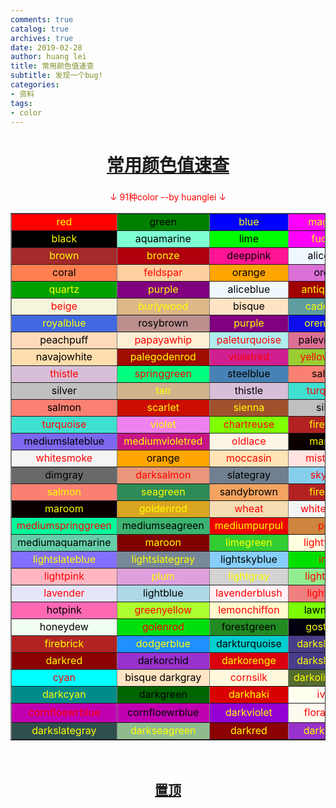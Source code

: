 ```yaml
---
comments: true
catalog: true
archives: true
date: 2019-02-28
author: huang lei
title: 常用颜色值速查
subtitle: 发现一个bug!
categories:
- 资料
tags:
- color
---
```




<H1><a href="#1__91" rel="nofollow" target="_self"><center>常用颜色值速查</center></a></H1>

<h3><a name="t7"></a><a id="1__2" target="_blank"></a></h3>

<a name="t7"></a><a id="1__91" target="_blank"><center><font color="#FF0000">↓ 91种color --by huanglei ↓</font></center></a>

<!-- more -->

<div class="table-box"><table border="1" cellpadding="3" width="361" align="center">
    <tbody><tr>
      <td align="center" cellspacing="6" bgcolor="red" width="50" class="lu">
        <div align="center"><font color="#FFFF00">red</font></div>
      </td>
      <td align="center" cellspacing="6" bgcolor="green" width="50" class="lu">
        <div align="center"><font color="#000000">green</font></div>
      </td>
      <td align="center" cellspacing="6" bgcolor="blue" width="50" class="lu">
        <div align="center"><font color="#FFFF00">blue</font></div>
      </td>
      <td align="center" cellspacing="6" bgcolor="magenta" width="50" class="lu">
        <div align="center"><font color="#FFFF00">magenta</font></div>
      </td>
      <td align="center" cellspacing="6" bgcolor="yellow" width="50" class="lu">
        <div align="center"><font color="#000000">yellow</font></div>
      </td>
      <td align="center" cellspacing="6" bgcolor="chocolate" width="50" class="lu">
        <div align="center"><font color="#000000">chocolate</font></div>
      </td>
    </tr>
    <tr>
      <td align="center" cellspacing="6" bgcolor="black" width="50" class="lu">
        <div align="center"><font color="#FFFF00">black</font></div>
      </td>
      <td align="center" cellspacing="6" bgcolor="aquamarine" width="50" class="lu">
        <div align="center"><font color="#000000">aquamarine</font></div>
      </td>
      <td align="center" cellspacing="6" bgcolor="lime" width="50" class="lu">
        <div align="center"><font color="#000000">lime</font></div>
      </td>
      <td align="center" cellspacing="6" bgcolor="fuchsia" width="50" class="lu">
        <div align="center"><font color="#FFFF00">fuchsia</font></div>
      </td>
      <td align="center" cellspacing="6" bgcolor="brass" width="50" class="lu">
        <div align="center"><font color="#FFFF00">brass</font></div>
      </td>
      <td align="center" cellspacing="6" bgcolor="azure" width="50" class="lu">
        <div align="center"><font color="#FF0000">azure</font></div>
      </td>
    </tr>
    <tr>
      <td align="center" cellspacing="6" bgcolor="brown" width="50" class="lu">
        <div align="center"><font color="#FFFF00">brown</font></div>
      </td>
      <td align="center" cellspacing="6" bgcolor="bronze" width="50" class="lu">
        <div align="center"><font color="#FFFF00">bronze</font></div>
      </td>
      <td align="center" cellspacing="6" bgcolor="deeppink" width="50" class="lu">
        <div align="center"><font color="#000000">deeppink</font></div>
      </td>
      <td align="center" cellspacing="6" bgcolor="aliceblue" width="50" class="lu">
        <div align="center"><font color="#000000">aliceblue</font></div>
      </td>
      <td align="center" cellspacing="6" bgcolor="gray" width="50" class="lu">
        <div align="center"><font color="#FFFF00">gray</font></div>
      </td>
      <td align="center" cellspacing="6" bgcolor="copper" width="50" class="lu">
        <div align="center"><font color="#FFFF00">copper</font></div>
      </td>
    </tr>
    <tr>
      <td align="center" cellspacing="6" bgcolor="coral" width="50" class="lu">
        <div align="center"><font color="#000000">coral</font></div>
      </td>
      <td align="center" cellspacing="6" bgcolor="feldspar" width="50" class="lu">
        <div align="center"><font color="#FF0000">feldspar</font></div>
      </td>
      <td align="center" cellspacing="6" bgcolor="orange" width="50" class="lu">
        <div align="center"><font color="#000000">orange</font></div>
      </td>
      <td align="center" cellspacing="6" bgcolor="orchid" width="50" class="lu">
        <div align="center"><font color="#000000">orchid</font></div>
      </td>
      <td align="center" cellspacing="6" bgcolor="pink" width="50" class="lu">
        <div align="center"><font color="#FF0000">pink</font></div>
      </td>
      <td align="center" cellspacing="6" bgcolor="plum" width="50" class="lu">
        <div align="center"><font color="#000000">plum</font></div>
      </td>
    </tr>
    <tr>
      <td align="center" cellspacing="6" bgcolor="quartz" width="50" class="lu">
        <div align="center"><font color="#FFFF00">quartz</font></div>
      </td>
      <td align="center" cellspacing="6" bgcolor="purple" width="50" class="lu">
        <div align="center"><font color="#FFFF00">purple</font></div>
      </td>
      <td align="center" cellspacing="6" bgcolor="aliceblue" width="50" class="lu">
        <div align="center"><font color="#000000">aliceblue</font></div>
      </td>
      <td align="center" cellspacing="6" bgcolor="antiquewith" width="50" class="lu">
        <div align="center"><font color="#FFFF00">antiquewith</font></div>
      </td>
      <td align="center" cellspacing="6" bgcolor="blanchedalmond" width="50" class="lu">
        <div align="center"><font color="#FF0000">blanchedalmond</font></div>
      </td>
      <td align="center" cellspacing="6" bgcolor="blueviolet" width="50" class="lu">
        <div align="center"><font color="#000000">blueviolet</font></div>
      </td>
    </tr>
    <tr>
      <td align="center" cellspacing="6" bgcolor="beige" width="50" class="lu">
        <div align="center"><font color="#FF0000">beige</font></div>
      </td>
      <td align="center" cellspacing="6" bgcolor="burlywood" width="50" class="lu">
        <div align="center"><font color="#FFFF00">burlywood</font></div>
      </td>
      <td align="center" cellspacing="6" bgcolor="bisque" width="50" class="lu">
        <div align="center"><font color="#000000">bisque</font></div>
      </td>
      <td align="center" cellspacing="6" bgcolor="cadetblue" width="50" class="lu">
        <div align="center"><font color="#FFFF00">cadetblue</font></div>
      </td>
      <td align="center" cellspacing="6" bgcolor="pink" width="50" class="lu">
        <div align="center"><font color="#000000">pink</font></div>
      </td>
      <td align="center" cellspacing="6" bgcolor="saddlebrown" width="50" class="lu">
        <div align="center"><font color="#FFFF00">saddlebrown</font></div>
      </td>
    </tr>
    <tr>
      <td align="center" cellspacing="6" bgcolor="royalblue" width="50" class="lu">
        <div align="center"><font color="#FFFF00">royalblue</font></div>
      </td>
      <td align="center" cellspacing="6" bgcolor="rosybrown" width="50" class="lu">
        <div align="center"><font color="#000000">rosybrown</font></div>
      </td>
      <td align="center" cellspacing="6" bgcolor="purple" width="50" class="lu">
        <div align="center"><font color="#FFFF00">purple</font></div>
      </td>
      <td align="center" cellspacing="6" bgcolor="orengered" width="50" class="lu">
        <div align="center"><font color="#FFFF00">orengered</font></div>
      </td>
      <td align="center" cellspacing="6" bgcolor="olivedrab" width="50" class="lu">
        <div align="center"><font color="#000000">olivedrab</font></div>
      </td>
      <td align="center" cellspacing="6" bgcolor="powderblue" width="50" class="lu">
        <div align="center"><font color="#FF0000">powderblue</font></div>
      </td>
    </tr>
    <tr>
      <td align="center" cellspacing="6" bgcolor="peachpuff" width="50" class="lu">
        <div align="center"><font color="#000000">peachpuff</font></div>
      </td>
      <td align="center" cellspacing="6" bgcolor="papayawhip" width="50" class="lu">
        <div align="center"><font color="#FF0000">papayawhip</font></div>
      </td>
      <td align="center" cellspacing="6" bgcolor="paleturquoise" width="50" class="lu">
        <div align="center"><font color="#FF0000">paleturquoise</font></div>
      </td>
      <td align="center" cellspacing="6" bgcolor="palevioletred" width="50" class="lu">
        <div align="center"><font color="#000000">palevioletred</font></div>
      </td>
      <td align="center" cellspacing="6" bgcolor="palegreen" width="50" class="lu">
        <div align="center"><font color="#FF0000">palegreen</font></div>
      </td>
      <td align="center" cellspacing="6" bgcolor="navyblue" width="50" class="lu">
        <div align="center"><font color="#FFFF00">navyblue</font></div>
      </td>
    </tr>
    <tr>
      <td align="center" cellspacing="6" bgcolor="navajowhite" width="50" class="lu">
        <div align="center"><font color="#000000">navajowhite</font></div>
      </td>
      <td align="center" cellspacing="6" bgcolor="palegodenrod" width="50" class="lu">
        <div align="center"><font color="#FFFF00">palegodenrod</font></div>
      </td>
      <td align="center" cellspacing="6" bgcolor="violetred" width="50" class="lu">
        <div align="center"><font color="#FF0000">violetred</font></div>
      </td>
      <td align="center" cellspacing="6" bgcolor="yellowgreen" width="50" class="lu">
        <div align="center"><font color="#FF0000">yellowgreen</font></div>
      </td>
      <td align="center" cellspacing="6" bgcolor="tomato" width="50" class="lu">
        <div align="center"><font color="#FFFF00">tomato</font></div>
      </td>
      <td align="center" cellspacing="6" bgcolor="turquoise" width="50" class="lu">
        <div align="center"><font color="#FF0000">turquoise</font></div>
      </td>
    </tr>
    <tr>
      <td align="center" cellspacing="6" bgcolor="thistle" width="50" class="lu">
        <div align="center"><font color="#FF0000">thistle</font></div>
      </td>
      <td align="center" cellspacing="6" bgcolor="springgreen" width="50" class="lu">
        <div align="center"><font color="#FF0000">springgreen</font></div>
      </td>
      <td align="center" cellspacing="6" bgcolor="steelblue" width="50" class="lu">
        <div align="center"><font color="#000000">steelblue</font></div>
      </td>
      <td align="center" cellspacing="6" bgcolor="salmon" width="50" class="lu">
        <div align="center"><font color="#000000">salmon</font></div>
      </td>
      <td align="center" cellspacing="6" bgcolor="scarlet" width="50" class="lu">
        <div align="center"><font color="#FFFF00">scarlet</font></div>
      </td>
      <td align="center" cellspacing="6" bgcolor="sienna" width="50" class="lu">
        <div align="center"><font color="#FFFF00">sienna</font></div>
      </td>
    </tr>
    <tr>
      <td align="center" cellspacing="6" bgcolor="silver" width="50" class="lu">
        <div align="center"><font color="#000000">silver</font></div>
      </td>
      <td align="center" cellspacing="6" bgcolor="tan" width="50" class="lu">
        <div align="center"><font color="#FFFF00">tan</font></div>
      </td>
      <td align="center" cellspacing="6" bgcolor="thistle" width="50" class="lu">
        <div align="center"><font color="#000000">thistle</font></div>
      </td>
      <td align="center" cellspacing="6" bgcolor="turquoise" width="50" class="lu">
        <div align="center"><font color="#FF0000">turquoise</font></div>
      </td>
      <td align="center" cellspacing="6" bgcolor="violet" width="50" class="lu">
        <div align="center"><font color="#FFFF00">violet</font></div>
      </td>
      <td align="center" cellspacing="6" bgcolor="snow" width="50" class="lu">
        <div align="center"><font color="#FF0000">snow</font></div>
      </td>
    </tr>
    <tr>
      <td align="center" cellspacing="6" bgcolor="salmon" width="50" class="lu">
        <div align="center"><font color="#000000">salmon</font></div>
      </td>
      <td align="center" cellspacing="6" bgcolor="scarlet" width="50" class="lu">
        <div align="center"><font color="#FFFF00">scarlet</font></div>
      </td>
      <td align="center" cellspacing="6" bgcolor="sienna" width="50" class="lu">
        <div align="center"><font color="#FFFF00">sienna</font></div>
      </td>
      <td align="center" cellspacing="6" bgcolor="silver" width="50" class="lu">
        <div align="center"><font color="#000000">silver</font></div>
      </td>
      <td align="center" cellspacing="6" bgcolor="tan" width="50" class="lu">
        <div align="center"><font color="#FFFF00">tan</font></div>
      </td>
      <td align="center" cellspacing="6" bgcolor="thistle" width="50" class="lu">
        <div align="center"><font color="#000000">thistle</font></div>
      </td>
    </tr>
    <tr>
      <td align="center" cellspacing="6" bgcolor="turquoise" width="50" class="lu">
        <div align="center"><font color="#FF0000">turquoise</font></div>
      </td>
      <td align="center" cellspacing="6" bgcolor="violet" width="50" class="lu">
        <div align="center"><font color="#FFFF00">violet</font></div>
      </td>
      <td align="center" cellspacing="6" bgcolor="chartreuse" width="50" class="lu">
        <div align="center"><font color="#FF0000">chartreuse</font></div>
      </td>
      <td align="center" cellspacing="6" bgcolor="firebrick" width="50" class="lu">
        <div align="center"><font color="#FFFF00">firebrick</font></div>
      </td>
      <td align="center" cellspacing="6" bgcolor="gold" width="50" class="lu">
        <div align="center"><font color="#000000">gold</font></div>
      </td>
      <td align="center" cellspacing="6" bgcolor="khaki" width="50" class="lu">
        <div align="center"><font color="#FF0000">khaki</font></div>
      </td>
    </tr>
    <tr>
      <td align="center" cellspacing="6" bgcolor="mediumslateblue" width="50" class="lu">
        <div align="center"><font color="#000000">mediumslateblue</font></div>
      </td>
      <td align="center" cellspacing="6" bgcolor="mediumvioletred" width="50" class="lu">
        <div align="center"><font color="#FFFF00">mediumvioletred</font></div>
      </td>
      <td align="center" cellspacing="6" bgcolor="oldlace" width="50" class="lu">
        <div align="center"><font color="#FF0000">oldlace</font></div>
      </td>
      <td align="center" cellspacing="6" bgcolor="maroom" width="50" class="lu">
        <div align="center"><font color="#FFFF00">maroom</font></div>
      </td>
      <td align="center" cellspacing="6" bgcolor="goldenrod" width="50" class="lu">
        <div align="center"><font color="#FFFF00">goldenrod</font></div>
      </td>
      <td align="center" cellspacing="6" bgcolor="wheat" width="50" class="lu">
        <div align="center"><font color="#FF0000">wheat</font></div>
      </td>
    </tr>
    <tr>
      <td align="center" cellspacing="6" bgcolor="whitesmoke" width="50" class="lu">
        <div align="center"><font color="#FF0000">whitesmoke</font></div>
      </td>
      <td align="center" cellspacing="6" bgcolor="orange" width="50" class="lu">
        <div align="center"><font color="#000000">orange</font></div>
      </td>
      <td align="center" cellspacing="6" bgcolor="moccasin" width="50" class="lu">
        <div align="center"><font color="#FF0000">moccasin</font></div>
      </td>
      <td align="center" cellspacing="6" bgcolor="mistyrose" width="50" class="lu">
        <div align="center"><font color="#FF0000">mistyrose</font></div>
      </td>
      <td align="center" cellspacing="6" bgcolor="mintcream" width="50" class="lu">
        <div align="center"><font color="#000000">mintcream</font></div>
      </td>
      <td align="center" cellspacing="6" bgcolor="midnightblue" width="50" class="lu">
        <div align="center"><font color="#FFFFFF">midnightblue</font></div>
      </td>
    </tr>
    <tr>
      <td align="center" cellspacing="6" bgcolor="dimgray" width="50" class="lu">
        <div align="center"><font color="#000000">dimgray</font></div>
      </td>
      <td align="center" cellspacing="6" bgcolor="darksalmon" width="50" class="lu">
        <div align="center"><font color="#FF0000">darksalmon</font></div>
      </td>
      <td align="center" cellspacing="6" bgcolor="slategray" width="50" class="lu">
        <div align="center"><font color="#000000">slategray</font></div>
      </td>
      <td align="center" cellspacing="6" bgcolor="skyblue" width="50" class="lu">
        <div align="center"><font color="#FF0000">skyblue</font></div>
      </td>
      <td align="center" cellspacing="6" bgcolor="sienna" width="50" class="lu">
        <div align="center"><font color="#FFFF00">sienna</font></div>
      </td>
      <td align="center" cellspacing="6" bgcolor="seashell" width="50" class="lu">
        <div align="center"><font color="#000000">seashell</font></div>
      </td>
    </tr>
    <tr>
      <td align="center" cellspacing="6" bgcolor="salmon" width="50" class="lu">
        <div align="center"><font color="#FFFF00">salmon</font></div>
      </td>
      <td align="center" cellspacing="6" bgcolor="seagreen" width="50" class="lu">
        <div align="center"><font color="#FFFF00">seagreen</font></div>
      </td>
      <td align="center" cellspacing="6" bgcolor="sandybrown" width="50" class="lu">
        <div align="center"><font color="#000000">sandybrown</font></div>
      </td>
      <td align="center" cellspacing="6" bgcolor="firebrick" width="50" class="lu">
        <div align="center"><font color="#FFFF00">firebrick</font></div>
      </td>
      <td align="center" cellspacing="6" bgcolor="gold" width="50" class="lu">
        <div align="center"><font color="#000000">gold</font></div>
      </td>
      <td align="center" cellspacing="6" bgcolor="khaki" width="50" class="lu">
        <div align="center"><font color="#FF0000">khaki</font></div>
      </td>
    </tr>
    <tr>
      <td align="center" cellspacing="6" bgcolor="maroom" width="50" class="lu">
        <div align="center"><font color="#FFFF00">maroom</font></div>
      </td>
      <td align="center" cellspacing="6" bgcolor="goldenrod" width="50" class="lu">
        <div align="center"><font color="#FFFF00">goldenrod</font></div>
      </td>
      <td align="center" cellspacing="6" bgcolor="wheat" width="50" class="lu">
        <div align="center"><font color="#FF0000">wheat</font></div>
      </td>
      <td align="center" cellspacing="6" bgcolor="whitesmoke" width="50" class="lu">
        <div align="center"><font color="#FF0000">whitesmoke</font></div>
      </td>
      <td align="center" cellspacing="6" bgcolor="mediumturquoise" width="50" class="lu">
        <div align="center"><font color="#000000">mediumturquoise</font></div>
      </td>
      <td align="center" cellspacing="6" bgcolor="navy" width="50" class="lu">
        <div align="center"><font color="#FFFF00">navy</font></div>
      </td>
    </tr>
    <tr>
      <td align="center" cellspacing="6" bgcolor="mediumspringgreen" width="50" class="lu">
        <div align="center"><font color="#FF0000">mediumspringgreen</font></div>
      </td>
      <td align="center" cellspacing="6" bgcolor="mediumseagreen" width="50" class="lu">
        <div align="center"><font color="#000000">mediumseagreen</font></div>
      </td>
      <td align="center" cellspacing="6" bgcolor="mediumpurpul" width="50" class="lu">
        <div align="center"><font color="#FFFF00">mediumpurpul</font></div>
      </td>
      <td align="center" cellspacing="6" bgcolor="peru" width="50" class="lu">
        <div align="center"><font color="#FF0000">peru</font></div>
      </td>
      <td align="center" cellspacing="6" bgcolor="mediumorchid" width="50" class="lu">
        <div align="center"><font color="#000000">mediumorchid</font></div>
      </td>
      <td align="center" cellspacing="6" bgcolor="mediumblue" width="50" class="lu">
        <div align="center"><font color="#FFFF00">mediumblue</font></div>
      </td>
    </tr>
    <tr>
      <td align="center" cellspacing="6" bgcolor="mediumaquamarine" width="50" class="lu">
        <div align="center"><font color="#000000">mediumaquamarine</font></div>
      </td>
      <td align="center" cellspacing="6" bgcolor="maroon" width="50" class="lu">
        <div align="center"><font color="#FFFF00">maroon</font></div>
      </td>
      <td align="center" cellspacing="6" bgcolor="limegreen" width="50" class="lu">
        <div align="center"><font color="#FFFF00">limegreen</font></div>
      </td>
      <td align="center" cellspacing="6" bgcolor="lightyellow" width="50" class="lu">
        <div align="center"><font color="#FF0000">lightyellow</font></div>
      </td>
      <td align="center" cellspacing="6" bgcolor="lightsteelblue" width="50" class="lu">
        <div align="center"><font color="#FFFF00">lightsteelblue</font></div>
      </td>
      <td align="center" cellspacing="6" bgcolor="magenta" width="50" class="lu">
        <div align="center"><font color="#FFFF00">magenta</font></div>
      </td>
    </tr>
    <tr>
      <td align="center" cellspacing="6" bgcolor="lightslateblue" width="50" class="lu">
        <div align="center"><font color="#FFFF00">lightslateblue</font></div>
      </td>
      <td align="center" cellspacing="6" bgcolor="lightslategray" width="50" class="lu">
        <div align="center"><font color="#FFFF00">lightslategray</font></div>
      </td>
      <td align="center" cellspacing="6" bgcolor="lightskyblue" width="50" class="lu">
        <div align="center"><font color="#000000">lightskyblue</font></div>
      </td>
      <td align="center" cellspacing="6" bgcolor="inen" width="50" class="lu">
        <div align="center"><font color="#FF0000">inen</font></div>
      </td>
      <td align="center" cellspacing="6" bgcolor="lightseagreen" width="50" class="lu">
        <div align="center"><font color="#FFFF00">lightseagreen</font></div>
      </td>
      <td align="center" cellspacing="6" bgcolor="lightsalmon" width="50" class="lu">
        <div align="center"><font color="#FFFF00">lightsalmon</font></div>
      </td>
    </tr>
    <tr>
      <td align="center" cellspacing="6" bgcolor="lightpink" width="50" class="lu">
        <div align="center"><font color="#FF0000">lightpink</font></div>
      </td>
      <td align="center" cellspacing="6" bgcolor="plum" width="50" class="lu">
        <div align="center"><font color="#FFFF00">plum</font></div>
      </td>
      <td align="center" cellspacing="6" bgcolor="lightgray" width="50" class="lu">
        <div align="center"><font color="#FFFF00">lightgray</font></div>
      </td>
      <td align="center" cellspacing="6" bgcolor="lightgreen" width="50" class="lu">
        <div align="center"><font color="#FF0000">lightgreen</font></div>
      </td>
      <td align="center" cellspacing="6" bgcolor="lightgodenrodyellow" width="50" class="lu">
        <div align="center"><font color="#FFFF00">lightgodenrodyellow</font></div>
      </td>
      <td align="center" cellspacing="6" bgcolor="indianred" width="50" class="lu">
        <div align="center"><font color="#FFFF00">indianred</font></div>
      </td>
    </tr>
    <tr>
      <td align="center" cellspacing="6" bgcolor="lavender" width="50" class="lu">
        <div align="center"><font color="#FF0000">lavender</font></div>
      </td>
      <td align="center" cellspacing="6" bgcolor="lightblue" width="50" class="lu">
        <div align="center"><font color="#000000">lightblue</font></div>
      </td>
      <td align="center" cellspacing="6" bgcolor="lavenderblush" width="50" class="lu">
        <div align="center"><font color="#FF0000">lavenderblush</font></div>
      </td>
      <td align="center" cellspacing="6" bgcolor="lightcoral" width="50" class="lu">
        <div align="center"><font color="#FF0000">lightcoral</font></div>
      </td>
      <td align="center" cellspacing="6" bgcolor="lightcyan" width="50" class="lu">
        <div align="center"><font color="#000000">lightcyan</font></div>
      </td>
      <td align="center" cellspacing="6" bgcolor="lightgodenrod" width="50" class="lu">
        <div align="center"><font color="#FFFF00">lightgodenrod</font></div>
      </td>
    </tr>
    <tr>
      <td align="center" cellspacing="6" bgcolor="hotpink" width="50" class="lu">
        <div align="center"><font color="#000000">hotpink</font></div>
      </td>
      <td align="center" cellspacing="6" bgcolor="greenyellow" width="50" class="lu">
        <div align="center"><font color="#FF0000">greenyellow</font></div>
      </td>
      <td align="center" cellspacing="6" bgcolor="lemonchiffon" width="50" class="lu">
        <div align="center"><font color="#FF0000">lemonchiffon</font></div>
      </td>
      <td align="center" cellspacing="6" bgcolor="lawngreen" width="50" class="lu">
        <div align="center"><font color="#000000">lawngreen</font></div>
      </td>
      <td align="center" cellspacing="6" bgcolor="khaki" width="50" class="lu">
        <div align="center"><font color="#FF0000">khaki</font></div>
      </td>
      <td align="center" cellspacing="6" bgcolor="deepskyblue" width="50" class="lu">
        <div align="center"><font color="#FFFF00">deepskyblue</font></div>
      </td>
    </tr>
    <tr>
      <td align="center" cellspacing="6" bgcolor="honeydew" width="50" class="lu">
        <div align="center"><font color="#000000">honeydew</font></div>
      </td>
      <td align="center" cellspacing="6" bgcolor="golenrod" width="50" class="lu">
        <div align="center"><font color="#FF0000">golenrod</font></div>
      </td>
      <td align="center" cellspacing="6" bgcolor="forestgreen" width="50" class="lu">
        <div align="center"><font color="#000000">forestgreen</font></div>
      </td>
      <td align="center" cellspacing="6" bgcolor="gostwhite" width="50" class="lu">
        <div align="center"><font color="#FFFF00">gostwhite</font></div>
      </td>
      <td align="center" cellspacing="6" bgcolor="greenyellow" width="50" class="lu">
        <div align="center"><font color="#FF0000">greenyellow</font></div>
      </td>
      <td align="center" cellspacing="6" bgcolor="gainsboro" width="50" class="lu">
        <div align="center"><font color="#000000">gainsboro</font></div>
      </td>
    </tr>
    <tr>
      <td align="center" cellspacing="6" bgcolor="firebrick" width="50" class="lu">
        <div align="center"><font color="#FFFF00">firebrick</font></div>
      </td>
      <td align="center" cellspacing="6" bgcolor="dodgerblue" width="50" class="lu">
        <div align="center"><font color="#FFFF00">dodgerblue</font></div>
      </td>
      <td align="center" cellspacing="6" bgcolor="darkturquoise" width="50" class="lu">
        <div align="center"><font color="#000000">darkturquoise</font></div>
      </td>
      <td align="center" cellspacing="6" bgcolor="darkslateblue" width="50" class="lu">
        <div align="center"><font color="#FFFF00">darkslateblue</font></div>
      </td>
      <td align="center" cellspacing="6" bgcolor="darkslategray" width="50" class="lu">
        <div align="center"><font color="#FFFFFF">darkslategray</font></div>
      </td>
      <td align="center" cellspacing="6" bgcolor="darkseagreen" width="50" class="lu">
        <div align="center"><font color="#FFFF00">darkseagreen</font></div>
      </td>
    </tr>
    <tr>
      <td align="center" cellspacing="6" bgcolor="darkred" width="50" class="lu">
        <div align="center"><font color="#FFFF00">darkred</font></div>
      </td>
      <td align="center" cellspacing="6" bgcolor="darkorchid" width="50" class="lu">
        <div align="center"><font color="#000000">darkorchid</font></div>
      </td>
      <td align="center" cellspacing="6" bgcolor="darkorenge" width="50" class="lu">
        <div align="center"><font color="#FFFF00">darkorenge</font></div>
      </td>
      <td align="center" cellspacing="6" bgcolor="darkslateblue" width="50" class="lu">
        <div align="center"><font color="#FFFF00">darkslateblue</font></div>
      </td>
      <td align="center" cellspacing="6" bgcolor="darkviolet" width="50" class="lu">
        <div align="center"><font color="#000000">darkviolet</font></div>
      </td>
      <td align="center" cellspacing="6" bgcolor="floralwhite" width="50" class="lu">
        <div align="center"><font color="#FF0000">floralwhite</font></div>
      </td>
    </tr>
    <tr>
      <td align="center" cellspacing="6" bgcolor="cyan" width="50" class="lu">
        <div align="center"><font color="#FF0000">cyan</font></div>
      </td>
      <td align="center" cellspacing="6" bgcolor="bisque" width="50" class="lu">
        <div align="center"><font color="#000000">bisque darkgray</font></div>
      </td>
      <td align="center" cellspacing="6" bgcolor="cornsilk" width="50" class="lu">
        <div align="center"><font color="#FF0000">cornsilk</font></div>
      </td>
      <td align="center" cellspacing="6" bgcolor="darkolivegreen" width="50" class="lu">
        <div align="center"><font color="#FFFF00">darkolivegreen</font></div>
      </td>
      <td align="center" cellspacing="6" bgcolor="darkgoldenrod" width="50" class="lu">
        <div align="center"><font color="#000000">darkgoldenrod</font></div>
      </td>
      <td align="center" cellspacing="6" bgcolor="darkblue" width="50" class="lu">
        <div align="center"><font color="#FFFF00">darkblue</font></div>
      </td>
    </tr>
    <tr>
      <td align="center" cellspacing="6" bgcolor="darkcyan" width="50" class="lu">
        <div align="center"><font color="#FFFF00">darkcyan</font></div>
      </td>
      <td align="center" cellspacing="6" bgcolor="darkgreen" width="50" class="lu">
        <div align="center"><font color="#000000">darkgreen</font></div>
      </td>
      <td align="center" cellspacing="6" bgcolor="darkhaki" width="50" class="lu">
        <div align="center"><font color="#FFFF00">darkhaki</font></div>
      </td>
      <td align="center" cellspacing="6" bgcolor="ivory" width="50" class="lu">
        <div align="center"><font color="#FF0000">ivory</font></div>
      </td>
      <td align="center" cellspacing="6" bgcolor="darkmagenta" width="50" class="lu">
        <div align="center"><font color="#FFFF00">darkmagenta</font></div>
      </td>
      <td align="center" cellspacing="6" bgcolor="darkgray" width="50" class="lu">
        <div align="center"><font color="#FFFF00">darkgray</font></div>
      </td>
    </tr>
    <tr>
      <td align="center" cellspacing="6" bgcolor="cornfloewrblue" width="50" class="lu">
        <div align="center"><font color="#FF0000">cornfloewrblue</font></div>
      </td>
      <td align="center" cellspacing="6" bgcolor="cornfloewrblue" width="50" class="lu">
        <div align="center"><font color="#000000">cornfloewrblue</font></div>
      </td>
      <td align="center" cellspacing="6" bgcolor="darkviolet" width="50" class="lu">
        <div align="center"><font color="#FFFF00">darkviolet</font></div>
      </td>
      <td align="center" cellspacing="6" bgcolor="floralwhite" width="50" class="lu">
        <div align="center"><font color="#FF0000">floralwhite</font></div>
      </td>
      <td align="center" cellspacing="6" bgcolor="" width="50" class="lu">
        <div align="center"><font color="#FFcc00">待 补</font></div>
      </td>
      <td align="center" cellspacing="6" bgcolor="" width="50" class="lu">
        <div align="center"><font color="#FFcc00">待 补</font></div>
      </td>
    </tr>
    <tr>
      <td align="center" cellspacing="6" bgcolor="darkslategray" width="50" class="lu">
        <div align="center"><font color="#FFFF00">darkslategray</font></div>
      </td>
      <td align="center" cellspacing="6" bgcolor="darkseagreen" width="50" class="lu">
        <div align="center"><font color="#FFFF00">darkseagreen</font></div>
      </td>
      <td align="center" cellspacing="6" bgcolor="darkred" width="50" class="lu">
        <div align="center"><font color="#FFFF00">darkred</font></div>
      </td>
      <td align="center" cellspacing="6" bgcolor="darkorchid" width="50" class="lu">
        <div align="center"><font color="#FFFF00">darkorchid</font></div>
      </td>
      <td align="center" cellspacing="6" bgcolor="darkorenge" width="50" class="lu">
        <div align="center"><font color="#FFFF00">darkorenge</font></div>
      </td>
      <td align="center" cellspacing="6" bgcolor="darkslateblue" width="50" class="lu">
        <div align="center"><font color="#FFFF00">darkslateblue</font></div>
      </td>
    </tr>
  </tbody></table></div>

 <br>
 <H2><a href="#1__2" rel="nofollow" target="_self"><center>置顶</center></a><H2>

  <br>
  <br>
